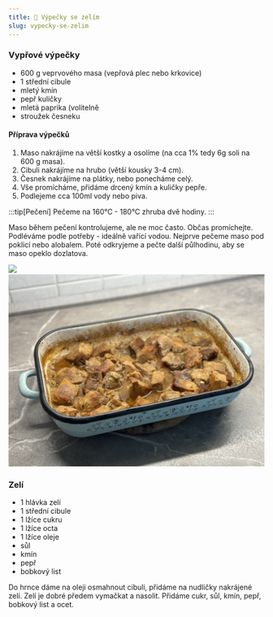 ```yaml
---
title: 🐷 Výpečky se zelím
slug: vypecky-se-zelim
---
```


### Vypřové výpečky

- 600 g veprvového masa (vepřová plec nebo krkovice)
- 1 střední cibule
- mletý kmín
- pepř kuličky
- mletá paprika (volitelně
- stroužek česneku

#### Příprava výpečků

1. Maso nakrájíme na větší kostky a osolíme (na cca 1% tedy 6g soli na 600 g masa).
2. Cibuli nakrájíme na hrubo (větší kousky 3-4 cm).
3. Česnek nakrájíme na plátky, nebo ponecháme celý.
4. Vše promícháme, přidáme drcený kmín a kuličky pepře.
5. Podlejeme cca 100ml vody nebo piva.

:::tip[Pečení]
Pečeme na 160°C - 180°C zhruba dvě hodiny.
:::

Maso během pečení kontrolujeme, ale ne moc často. Občas promíchejte. Podléváme podle potřeby - ideálně vařící vodou.
Nejprve pečeme maso pod poklicí nebo alobalem. Poté odkryjeme a pečte další půlhodinu, aby se maso opeklo dozlatova.

![](vypecky-priprava.jpg)
![](vypecky-hotove.jpg)

### Zelí

- 1 hlávka zelí
- 1 střední cibule
- 1 lžíce cukru
- 1 lžíce octa
- 1 lžíce oleje
- sůl
- kmín
- pepř
- bobkový list

Do hrnce dáme na oleji osmahnout cibuli, přidáme na nudličky nakrájené zelí. Zelí je dobré předem vymačkat a nasolit.
Přidáme cukr, sůl, kmín, pepř, bobkový list a ocet.